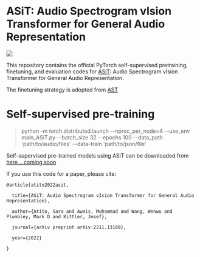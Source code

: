 # ASiT: Audio Spectrogram vIsion Transformer for General Audio Representation

![](imgs/ASiT.png)

This repository contains the official PyTorch self-supervised pretraining, finetuning, and evaluation codes for 
[ASiT](https://arxiv.org/abs/2211.13189): Audio Spectrogram vIsion Transformer for General Audio Representation.

The finetuning strategy is adopted from [AST](https://github.com/YuanGongND/ast) 

# Self-supervised pre-training
> python -m torch.distributed.launch --nproc_per_node=4 --use_env main_ASiT.py --batch_size 32 --epochs 100 --data_path 'path/to/audio/files' --data-train 'path/to/json/file'

Self-supervised pre-trained models using ASiT can be downloaded from [here .. coming soon](https://drive.google.com/drive/folders/)

If you use this code for a paper, please cite:

```
@article{atito2022asit,

  title={ASiT: Audio Spectrogram vIsion Transformer for General Audio Representation},
  
  author={Atito, Sara and Awais, Muhammad and Wang, Wenwu and Plumbley, Mark D and Kittler, Josef},
  
  journal={arXiv preprint arXiv:2211.13189},
  
  year={2022}
  
}
```
